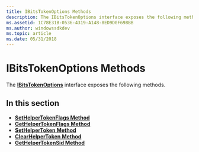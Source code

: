 ```yaml
---
title: IBitsTokenOptions Methods
description: The IBitsTokenOptions interface exposes the following methods.
ms.assetid: 1C78E31B-0536-4319-A148-8ED9D0F698BB
ms.author: windowssdkdev
ms.topic: article
ms.date: 05/31/2018
---
```


# IBitsTokenOptions Methods

The [**IBitsTokenOptions**](/windows/desktop/api/Bits4_0/nn-bits4_0-ibitstokenoptions) interface exposes the following methods.

## In this section

-   [**SetHelperTokenFlags Method**](/windows/desktop/api/Bits4_0/nf-bits4_0-ibitstokenoptions-sethelpertokenflags)
-   [**GetHelperTokenFlags Method**](/windows/desktop/api/Bits4_0/nf-bits4_0-ibitstokenoptions-gethelpertokenflags)
-   [**SetHelperToken Method**](/windows/desktop/api/Bits4_0/nf-bits4_0-ibitstokenoptions-sethelpertoken)
-   [**ClearHelperToken Method**](/windows/desktop/api/Bits4_0/nf-bits4_0-ibitstokenoptions-clearhelpertoken)
-   [**GetHelperTokenSid Method**](/windows/desktop/api/Bits4_0/nf-bits4_0-ibitstokenoptions-gethelpertokensid)

 

 




